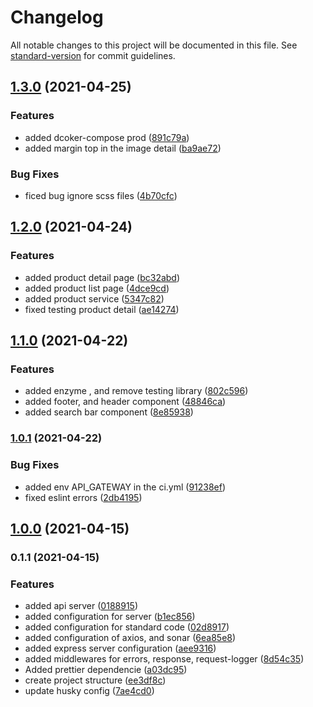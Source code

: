 # Changelog

All notable changes to this project will be documented in this file. See [standard-version](https://github.com/conventional-changelog/standard-version) for commit guidelines.

## [1.3.0](https://github.com/Alver23/mercado-libre-app/compare/v1.2.0...v1.3.0) (2021-04-25)


### Features

* added dcoker-compose prod ([891c79a](https://github.com/Alver23/mercado-libre-app/commit/891c79ae19566dcf355246f82b7522ce4e105b94))
* added margin top in the image detail ([ba9ae72](https://github.com/Alver23/mercado-libre-app/commit/ba9ae7290f141091d6ce4c915135eb3a00281f88))


### Bug Fixes

* ficed bug ignore scss files ([4b70cfc](https://github.com/Alver23/mercado-libre-app/commit/4b70cfcb99014a32e472e0755c4d7805a128bc24))

## [1.2.0](https://github.com/Alver23/mercado-libre-app/compare/v1.1.0...v1.2.0) (2021-04-24)


### Features

* added product detail page ([bc32abd](https://github.com/Alver23/mercado-libre-app/commit/bc32abdbdde165aeb0d62f532eb88ed354fdcd46))
* added product list page ([4dce9cd](https://github.com/Alver23/mercado-libre-app/commit/4dce9cd81565c8e781659786c162ed05f4dde3bf))
* added product service ([5347c82](https://github.com/Alver23/mercado-libre-app/commit/5347c825a9a9439ab0cf1766bd10a1b8b056bbe7))
* fixed testing product detail ([ae14274](https://github.com/Alver23/mercado-libre-app/commit/ae14274a0e29d7caa3e63659566f84fced54804d))

## [1.1.0](https://github.com/Alver23/mercado-libre-app/compare/v1.0.1...v1.1.0) (2021-04-22)


### Features

* added enzyme , and remove testing library ([802c596](https://github.com/Alver23/mercado-libre-app/commit/802c596da1632264e7d577939406eea4fec3ac7a))
* added footer, and header component ([48846ca](https://github.com/Alver23/mercado-libre-app/commit/48846ca6c9fa0abd29e59c4b7920ec5729642b65))
* added search bar component ([8e85938](https://github.com/Alver23/mercado-libre-app/commit/8e85938e35ee96d922d1ef5181dd0b9adc049b1b))

### [1.0.1](https://github.com/Alver23/mercado-libre-app/compare/v1.0.0...v1.0.1) (2021-04-22)


### Bug Fixes

* added env API_GATEWAY in the ci.yml ([91238ef](https://github.com/Alver23/mercado-libre-app/commit/91238ef9e2aefe7fdf24e67b81efb5a3bad1207d))
* fixed eslint errors ([2db4195](https://github.com/Alver23/mercado-libre-app/commit/2db41952280c7c9923a8a62fab655feda09d784b))

## [1.0.0](https://github.com/Alver23/mercado-libre-app/compare/v0.1.1...v1.0.0) (2021-04-15)

### 0.1.1 (2021-04-15)


### Features

* added api server ([0188915](https://github.com/Alver23/mercado-libre-app/commit/01889155b0d42ac92c538ef0271632f0e09085d0))
* added configuration for server ([b1ec856](https://github.com/Alver23/mercado-libre-app/commit/b1ec8561198f2115486a4295b5ad2ac0347f3a11))
* added configuration for standard code ([02d8917](https://github.com/Alver23/mercado-libre-app/commit/02d8917a8e116e65534f577e10c3d84a5472768b))
* added configuration of axios, and sonar ([6ea85e8](https://github.com/Alver23/mercado-libre-app/commit/6ea85e878a14206c71979c710bf047b6a4d76526))
* added express server configuration ([aee9316](https://github.com/Alver23/mercado-libre-app/commit/aee9316cdc8f1091940b53df40d6e4333c469e75))
* added middlewares for errors, response, request-logger ([8d54c35](https://github.com/Alver23/mercado-libre-app/commit/8d54c3551fc913bc32bec9dfed0ac0a2f6a03c76))
* Added prettier dependencie ([a03dc95](https://github.com/Alver23/mercado-libre-app/commit/a03dc95b792990832e835cc4915931ba6dfa9d1a))
* create project structure ([ee3df8c](https://github.com/Alver23/mercado-libre-app/commit/ee3df8c17271c725de3911c1149a38979642f743))
* update husky config ([7ae4cd0](https://github.com/Alver23/mercado-libre-app/commit/7ae4cd0c7d9d4859e56ccb0421f8d8d5429338d3))
